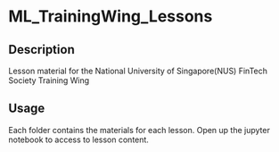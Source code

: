 # ML_TrainingWing_Lessons
## Description
Lesson material for the National University of Singapore(NUS) FinTech Society Training Wing

## Usage
Each folder contains the materials for each lesson. Open up the jupyter notebook to access to lesson content.
